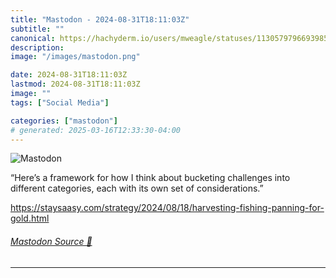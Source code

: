 ```yaml
---
title: "Mastodon - 2024-08-31T18:11:03Z"
subtitle: ""
canonical: https://hachyderm.io/users/mweagle/statuses/113057979669398598
description:
image: "/images/mastodon.png"

date: 2024-08-31T18:11:03Z
lastmod: 2024-08-31T18:11:03Z
image: ""
tags: ["Social Media"]

categories: ["mastodon"]
# generated: 2025-03-16T12:33:30-04:00
---
```

![Mastodon](/images/mastodon.png)

<p>“Here’s a framework for how I think about bucketing challenges into different categories, each with its own set of considerations.”</p><p><a href="https://staysaasy.com/strategy/2024/08/18/harvesting-fishing-panning-for-gold.html" target="_blank" rel="nofollow noopener noreferrer" translate="no"><span class="invisible">https://</span><span class="ellipsis">staysaasy.com/strategy/2024/08</span><span class="invisible">/18/harvesting-fishing-panning-for-gold.html</span></a></p>


###### [Mastodon Source 🐘](https://hachyderm.io/@mweagle/113057979669398598)

___
